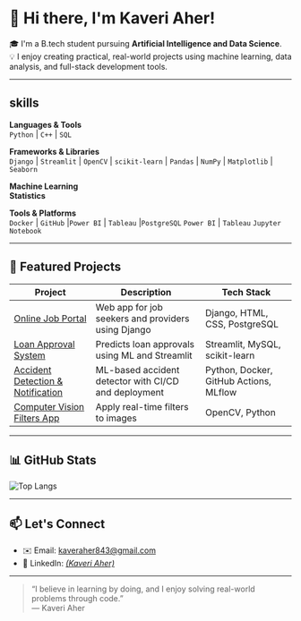 # 👋 Hi there, I'm Kaveri Aher!

🎓 I'm a B.tech student pursuing **Artificial Intelligence and Data Science**.  
💡 I enjoy creating practical, real-world projects using machine learning, data analysis, and full-stack development tools.

---

## skills 

**Languages & Tools**  
`Python` | `C++` | `SQL`

**Frameworks & Libraries**  
`Django` | `Streamlit` | `OpenCV` | `scikit-learn` | `Pandas` | `NumPy` | `Matplotlib` | `Seaborn`

**Machine Learning**  
**Statistics**

**Tools & Platforms**  
`Docker` | `GitHub` |`Power BI` | `Tableau` |`PostgreSQL` 
`Power BI` | `Tableau` `Jupyter Notebook`

---

## 🚀 Featured Projects

| Project | Description | Tech Stack |
|--------|-------------|------------|
| [Online Job Portal](https://github.com/KaAher/online-job-portal) | Web app for job seekers and providers using Django | Django, HTML, CSS, PostgreSQL |
| [Loan Approval System](https://github.com/KaAher/loan-approval-streamlit) | Predicts loan approvals using ML and Streamlit | Streamlit, MySQL, scikit-learn |
| [Accident Detection & Notification](https://github.com/KaAher/mlops2) | ML-based accident detector with CI/CD and deployment | Python, Docker, GitHub Actions, MLflow |
| [Computer Vision Filters App](https://github.com/KaAher/image-filter-cv) | Apply real-time filters to images | OpenCV, Python |

---

## 📊 GitHub Stats

![Top Langs](https://github-readme-stats.vercel.app/api/top-langs/?username=KaAher&layout=compact)

---

## 📫 Let's Connect

- ✉️ Email: [kaveraher843@gmail.com](mailto:kaveraher843@gmail.com)  
- 💼 LinkedIn: *[(Kaveri Aher)](https://github.com/KaAher?tab=repositories)*  


---

> “I believe in learning by doing, and I enjoy solving real-world problems through code.”  
> — Kaveri Aher
